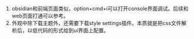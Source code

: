 1. obsidian和前端页面类似，option+cmd+i可以打开console界面调试。后续和web页面打通可以参考。
2. 外观中除下载主题外，还需要下载style settings插件。本质就是把css文件解析后，以低代码的形式给到ui界面上配置。